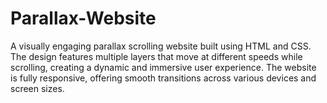 # Parallax-Website
A visually engaging parallax scrolling website built using HTML and CSS. The design features multiple layers that move at different speeds while scrolling, creating a dynamic and immersive user experience. The website is fully responsive, offering smooth transitions across various devices and screen sizes.

